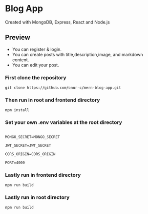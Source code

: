 # Blog App
Created with MongoDB, Express, React and Node.js

## Preview
  - You can register & login.
  - You can create posts with title,description,image, and markdown content.
  - You can edit your post.


### First clone the repository
```
git clone https://github.com/onur-c/mern-blog-app.git
```
### Then run in root and frontend directory
```
npm install
```
### Set your own .env variables at the root directory
```

MONGO_SECRET=MONGO_SECRET

JWT_SECRET=JWT_SECRET

CORS_ORIGIN=CORS_ORIGIN

PORT=4000

```

### Lastly run in frontend directory
```
npm run build
```
### Lastly run in root directory
```
npm run build
```
